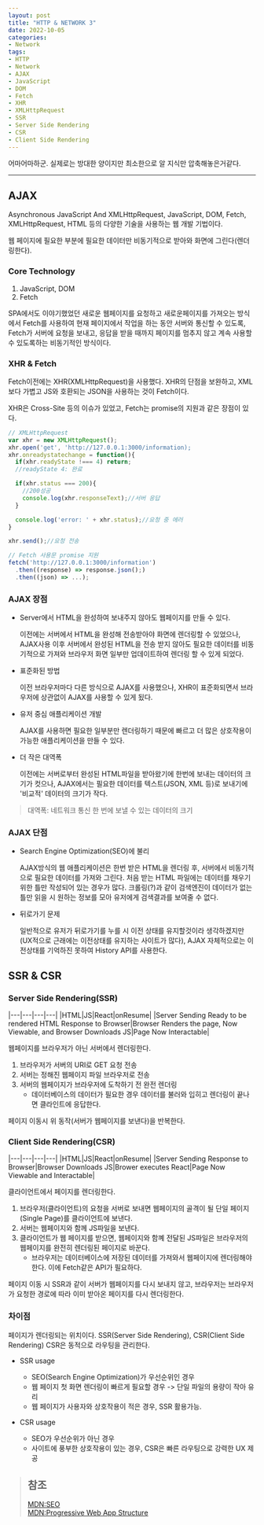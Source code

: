 ```yaml
---
layout: post
title: "HTTP & NETWORK 3"
date: 2022-10-05
categories:
- Network
tags:
- HTTP
- Network
- AJAX
- JavaScript
- DOM
- Fetch
- XHR
- XMLHttpRequest
- SSR
- Server Side Rendering
- CSR
- Client Side Rendering
---
```


어마어마하군. 실제로는 방대한 양이지만 최소한으로 알 지식만 압축해놓은거같다.

---

## AJAX

Asynchronous JavaScript And XMLHttpRequest, JavaScript, DOM, Fetch, XMLHttpRequest, HTML 등의 다양한 기술을 사용하는 웹 개발 기법이다.

웹 페이지에 필요한 부분에 필요한 데이터만 비동기적으로 받아와 화면에 그린다(렌더링한다).

### Core Technology

1. JavaScript, DOM
2. Fetch

SPA에서도 이야기했었던 새로운 웹페이지를 요청하고 새로운페이지를 가져오는 방식에서 Fetch를 사용하여 현재 페이지에서 작업을 하는 동안 서버와 통신할 수 있도록, Fetch가 서버에 요청을 보내고, 응답을 받을 때까지 페이지를 멈추지 않고 계속 사용할 수 있도록하는 비동기적인 방식이다.

### XHR & Fetch

Fetch이전에는 XHR(XMLHttpRequest)을 사용했다. XHR의 단점을 보완하고, XML보다 가볍고 JS와 호환되는 JSON을 사용하는 것이 Fetch이다.

XHR은 Cross-Site 등의 이슈가 있었고, Fetch는 promise의 지원과 같은 장점이 있다.

```javascript
// XMLHttpRequest
var xhr = new XMLHttpRequest();
xhr.open('get', 'http://127.0.0.1:3000/information);
xhr.onreadystatechange = function(){
  if(xhr.readyState !=== 4) return;
  //readyState 4: 완료

  if(xhr.status === 200){
    //200성공
    console.log(xhr.responseText);//서버 응답
  }

  console.log('error: ' + xhr.status);//요청 중 에러
}

xhr.send();//요청 전송

// Fetch 사용문 promise 지원
fetch('http://127.0.0.1:3000/information')
  .then((response) => response.json();)
  .then((json) => ...);
```

### AJAX 장점

- Server에서 HTML을 완성하여 보내주지 않아도 웹페이지를 만들 수 있다.

  이전에는 서버에서 HTML을 완성해 전송받아야 화면에 렌더링할 수 있었으나, AJAX사용 이후 서버에서 완성된 HTML을 전송 받지 않아도 필요한 데이터를 비동기적으로 가져와 브라우저 화면 일부만 업데이트하여 렌더링 할 수 있게 되었다.

- 표준화된 방법

  이전 브라우저마다 다른 방식으로 AJAX를 사용했으나, XHR이 표준화되면서 브라우저에 상관없이 AJAX를 사용할 수 있게 됬다.

- 유저 중심 애플리케이션 개발

  AJAX를 사용하면 필요한 일부분만 렌더링하기 때문에 빠르고 더 많은 상호작용이 가능한 애플리케이션을 만들 수 있다.

- 더 작은 대역폭

  이전에는 서버로부터 완성된 HTML파일을 받아왔기에 한번에 보내는 데이터의 크기가 컷으나, AJAX에서는 필요한 데이터를 텍스트(JSON, XML 등)로 보내기에 '비교적' 데이터의 크기가 작다.

> 대역폭: 네트워크 통신 한 번에 보낼 수 있는 데이터의 크기

### AJAX 단점

- Search Engine Optimization(SEO)에 불리

  AJAX방식의 웹 애플리케이션은 한번 받은 HTML을 렌더링 후, 서버에서 비동기적으로 필요한 데이터를 가져와 그린다. 처음 받는 HTML 파일에는 데이터를 채우기 위한 틀만 작성되어 있는 경우가 많다. 크롤링(?)과 같이 검색엔진이 데이터가 없는 틀만 읽을 시 원하는 정보를 모아 유저에게 검색결과를 보여줄 수 없다.

- 뒤로가기 문제

  일반적으로 유저가 뒤로가기를 누를 시 이전 상태를 유지할것이라 생각하겠지만(UX적으로 근래에는 이전상태를 유지하는 사이트가 많다), AJAX 자체적으로는 이전상태를 기억하진 못하여 History API를 사용한다.

## SSR & CSR

### Server Side Rendering(SSR)

|---|---|---|---|
|HTML|JS|React|onResume|
|Server Sending Ready to be rendered HTML Response to Browser|Browser Renders the page, Now Viewable, and Browser Downloads JS|Page Now Interactable|

웹페이지를 브라우저가 아닌 서버에서 렌더링한다.

1. 브라우저가 서버의 URI로 GET 요청 전송
2. 서버는 정해진 웹페이지 파일 브라우저로 전송
3. 서버의 웹페이지가 브라우저에 도착하기 전 완전 렌더링
   - 데이터베이스의 데이터가 필요한 경우 데이터를 불러와 입히고 렌더링이 끝나면 클라인트에 응답한다.

페이지 이동시 위 동작(서버가 웹페이지를 보낸다)을 반복한다.

### Client Side Rendering(CSR)

|---|---|---|---|
|HTML|JS|React|onResume|
|Server Sending Response to Browser|Browser Downloads JS|Brower executes React|Page Now Viewable and Interactable|

클라이언트에서 페이지를 렌더링한다.

1. 브라우저(클라이언트)의 요청을 서버로 보내면 웹페이지의 골격이 될 단일 페이지(Single Page)를 클라이언트에 보낸다.
2. 서버는 웹페이지와 함께 JS파일을 보낸다.
3. 클라이언트가 웹 페이지를 받으면, 웹페이지와 함꼐 전달된 JS파일은 브라우저의 웹페이지를 완전히 렌더링된 페이지로 바꾼다.
   - 브라우저는 데이터베이스에 저장된 데이터를 가져와서 웹페이지에 렌더링해야한다. 이에 Fetch같은 API가 필요하다.

페이지 이동 시 SSR과 같이 서버가 웹페이지를 다시 보내지 않고, 브라우저는 브라우저가 요청한 경로에 따라 이미 받아온 페이지를 다시 렌더링한다.

### 차이점

페이지가 렌더링되는 위치이다. SSR(Server Side Rendering), CSR(Client Side Rendering) CSR은 동적으로 라우팅을 관리한다.

- SSR usage
  - SEO(Search Engine Optimization)가 우선순위인 경우
  - 웹 페이지 첫 화면 렌더링이 빠르게 필요할 경우 -> 단일 파일의 용량이 작아 유리
  - 웹 페이지가 사용자와 상호작용이 적은 경우, SSR 활용가능.

- CSR usage
  - SEO가 우선순위가 아닌 경우
  - 사이트에 풍부한 상호작용이 있는 경우, CSR은 빠른 라우팅으로 강력한 UX 제공

> ## 참조
> [MDN:SEO](https://developer.mozilla.org/ko/docs/Glossary/SEO)   
> [MDN:Progressive Web App Structure](https://developer.mozilla.org/ko/docs/Web/Progressive_web_apps/App_structure)